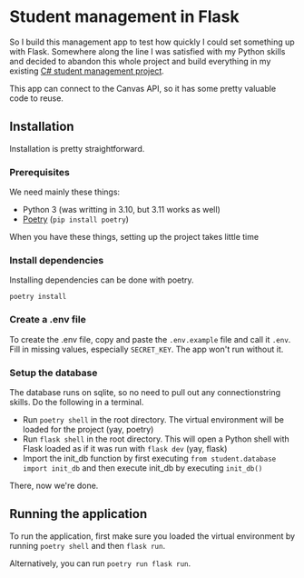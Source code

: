 # Student management in Flask

So I build this management app to test how quickly I could set something up with Flask.
Somewhere along the line I was satisfied with my Python skills and decided to abandon this whole project and build everything in my existing [C# student management project](https://github.com/timohermans/StudentProgress).

This app can connect to the Canvas API, so it has some pretty valuable code to reuse.

## Installation

Installation is pretty straightforward.

### Prerequisites

We need mainly these things:

- Python 3 (was writting in 3.10, but 3.11 works as well)
- [Poetry](https://python-poetry.org) (`pip install poetry`)

When you have these things, setting up the project takes little time

### Install dependencies

Installing dependencies can be done with poetry.

```shell
poetry install
```

### Create a .env file

To create the .env file, copy and paste the `.env.example` file and call it `.env`.
Fill in missing values, especially `SECRET_KEY`.
The app won't run without it.

### Setup the database

The database runs on sqlite, so no need to pull out any connectionstring skills. Do the following in a terminal.

- Run `poetry shell` in the root directory. The virtual environment will be loaded for the project (yay, poetry)
- Run `flask shell` in the root directory. This will open a Python shell with Flask loaded as if it was run with `flask dev` (yay, flask)
- Import the init_db function by first executing `from student.database import init_db` and then execute init_db by executing `init_db()`

There, now we're done.

## Running the application

To run the application, first make sure you loaded the virtual environment by running `poetry shell` and then `flask run`.

Alternatively, you can run `poetry run flask run`.
